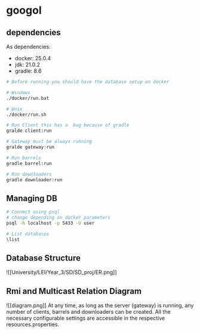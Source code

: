 # googol

## dependencies
As dependencies:
 - docker: 25.0.4
 - jdk: 21.0.2
 - gradle: 8.6


```bash
# Before running you should have the database setup on docker

# Windows
./docker/run.bat

# Unix
./docker/run.sh

# Run Client this has a  bug because of gradle
gralde client:run

# Gateway must be always running
gralde gateway:run 

# Run barrels
gradle barrel:run

# Run downloaders
gradle downloader:run
```


## Managing DB
```bash
# Connect using psql
# change depending on docker parameters
psql -h localhost -p 5433 -U user

# List databases
\list


```

## Database Structure

![[University/LEI/Year_3/SD/SD_proj/ER.png]]

## Rmi and Multicast Relation Diagram

![[diagram.png]]
At any time, as long as the server (gateway) is running, any number of clients, barrels and downloaders can be created. All the necessary configurable settings are accessible in the respective resources.properties.